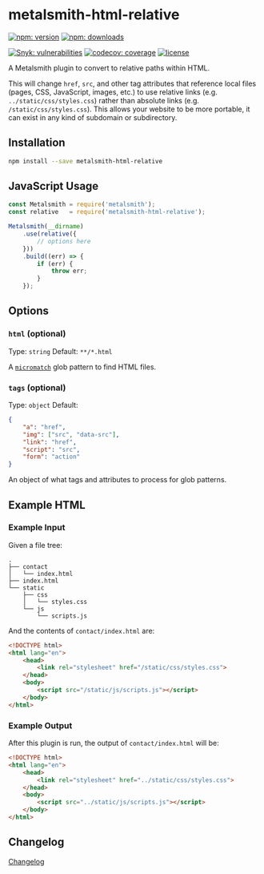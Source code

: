 # metalsmith-html-relative

[![npm: version](https://img.shields.io/npm/v/metalsmith-html-relative?color=%23cc3534&label=version&logo=npm&logoColor=white)](https://www.npmjs.com/package/metalsmith-html-relative)
[![npm: downloads](https://img.shields.io/npm/dw/metalsmith-html-relative?color=%23cc3534&logo=npm&logoColor=white)](https://www.npmjs.com/package/metalsmith-html-relative)

[![Snyk: vulnerabilities](https://snyk.io/test/npm/metalsmith-html-relative/badge.svg)](https://snyk.io/test/npm/metalsmith-html-relative)
[![codecov: coverage](https://img.shields.io/codecov/c/github/emmercm/metalsmith-plugins?flag=metalsmith-html-relative&logo=codecov&logoColor=white)](https://codecov.io/gh/emmercm/metalsmith-html-relative)
[![license](https://img.shields.io/github/license/emmercm/metalsmith-plugins?color=blue)](https://github.com/emmercm/metalsmith-plugins/blob/main/LICENSE)

A Metalsmith plugin to convert to relative paths within HTML.

This will change `href`, `src`, and other tag attributes that reference local files (pages, CSS, JavaScript, images, etc.) to use relative links (e.g. `../static/css/styles.css`) rather than absolute links (e.g. `/static/css/styles.css`). This allows your website to be more portable, it can exist in any kind of subdomain or subdirectory.

## Installation

```bash
npm install --save metalsmith-html-relative
```

## JavaScript Usage

```javascript
const Metalsmith = require('metalsmith');
const relative   = require('metalsmith-html-relative');

Metalsmith(__dirname)
    .use(relative({
        // options here
    }))
    .build((err) => {
        if (err) {
            throw err;
        }
    });
```

## Options

### `html` (optional)

Type: `string` Default: `**/*.html`

A [`micromatch`](https://www.npmjs.com/package/micromatch) glob pattern to find HTML files.

### `tags` (optional)

Type: `object` Default:

```json
{
    "a": "href",
    "img": ["src", "data-src"],
    "link": "href",
    "script": "src",
    "form": "action"
}
```

An object of what tags and attributes to process for glob patterns.

## Example HTML

### Example Input

Given a file tree:

```text
.
├── contact
│   └── index.html
├── index.html
└── static
    ├── css
    │   └── styles.css
    └── js
        └── scripts.js
```

And the contents of `contact/index.html` are:

```html
<!DOCTYPE html>
<html lang="en">
    <head>
        <link rel="stylesheet" href="/static/css/styles.css">
    </head>
    <body>
        <script src="/static/js/scripts.js"></script>
    </body>
</html>
```

### Example Output

After this plugin is run, the output of `contact/index.html` will be:

```html
<!DOCTYPE html>
<html lang="en">
    <head>
        <link rel="stylesheet" href="../static/css/styles.css">
    </head>
    <body>
        <script src="../static/js/scripts.js"></script>
    </body>
</html>
```

## Changelog

[Changelog](./CHANGELOG.md)
